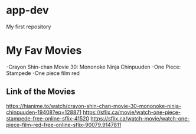 # app-dev
My first repository

# My Fav Movies
-Crayon Shin-chan Movie 30: Mononoke Ninja Chinpuuden
-One Piece: Stampede
-One piece film red

## Link of the Movies
https://hianime.to/watch/crayon-shin-chan-movie-30-mononoke-ninja-chinpuuden-19408?ep=128871
https://sflix.ca/movie/watch-one-piece-stampede-free-online-sflix-41520
https://sflix.ca/watch-movie/watch-one-piece-film-red-free-online-sflix-90079.9147811
